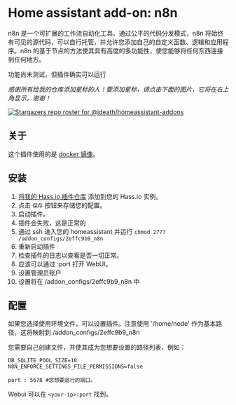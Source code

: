 # Home assistant add-on: n8n

n8n 是一个可扩展的工作流自动化工具。通过公平的代码分发模式，n8n 将始终有可见的源代码，可以自行托管，并允许您添加自己的自定义函数、逻辑和应用程序。n8n 的基于节点的方法使其具有高度的多功能性，使您能够将任何东西连接到任何地方。

功能尚未测试，但插件确实可以运行

_感谢所有给我的仓库添加星标的人！要添加星标，请点击下面的图片，它将在右上角显示。谢谢！_

[![Stargazers repo roster for @jdeath/homeassistant-addons](https://reporoster.com/stars/jdeath/homeassistant-addons)](https://github.com/jdeath/homeassistant-addons/stargazers)

## 关于

这个插件使用的是 [docker 镜像](https://github.com/n8n-io/n8n)。

## 安装


1. [将我的 Hass.io 插件仓库][repository] 添加到您的 Hass.io 实例。
1. 点击 `保存` 按钮来存储您的配置。
1. 启动插件。
1. 插件会失败，这是正常的
1. 通过 ssh 进入您的 homeassistant 并运行 `chmod 2777 /addon_configs/2effc9b9_n8n`
1. 重新启动插件
1. 检查插件的日志以查看是否一切正常。
1. 应该可以通过 <your-ip>:port 打开 WebUI。
1. 设置管理员账户
1. 设置将在 /addon_configs/2effc9b9_n8n 中

## 配置

如果您选择使用环境文件，可以设置插件。注意使用 '/home/node' 作为基本路径，这将映射到 /addon_configs/2effc9b9_n8n 

您需要自己创建文件，并使其成为您想要设置的路径列表，例如：
```
DB_SQLITE_POOL_SIZE=10
N8N_ENFORCE_SETTINGS_FILE_PERMISSIONS=false
```

```
port : 5678 #您想要运行的端口。
```

Webui 可以在 `<your-ip>:port` 找到。

[repository]: https://github.com/jdeath/homeassistant-addons